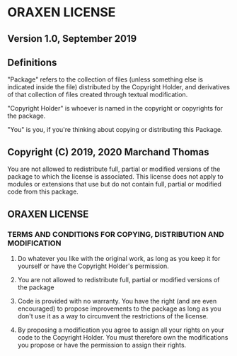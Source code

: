 # ORAXEN LICENSE


## Version 1.0, September 2019


## Definitions

"Package" refers to the collection of files (unless something else is indicated inside the file) distributed
by the Copyright Holder, and derivatives of that collection of files created through textual modification.

"Copyright Holder" is whoever is named in the copyright or copyrights for the package.

"You" is you, if you're thinking about copying or distributing this Package.


## Copyright (C) 2019, 2020 Marchand Thomas

You are not allowed to redistribute full, partial or modified versions of the package to which the license 
is associated. This license does not apply to modules or extensions that use but do not contain full, 
partial or modified code from this package.


## ORAXEN LICENSE
### TERMS AND CONDITIONS FOR COPYING, DISTRIBUTION AND MODIFICATION

1. Do whatever you like with the original work, as long as you keep it for yourself or have the Copyright
Holder's permission.

2. You are not allowed to redistribute full, partial or modified versions of the package

3. Code is provided with no warranty. You have the right (and are even encouraged) to propose improvements
to the package as long as you don't use it as a way to circumvent the restrictions of the license.

4. By proposing a modification you agree to assign all your rights on your code to the Copyright Holder.
You must therefore own the modifications you propose or have the permission to assign their rights.
